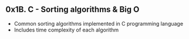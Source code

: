 ## 0x1B. C - Sorting algorithms & Big O

- Common sorting algorithms implemented in C programming language
- Includes time complexity of each algorithm

